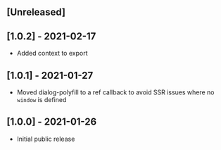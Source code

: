 ## [Unreleased]

## [1.0.2] - 2021-02-17
- Added context to export

## [1.0.1] - 2021-01-27
- Moved dialog-polyfill to a ref callback to avoid SSR issues where no `window` is defined

## [1.0.0] - 2021-01-26
- Initial public release